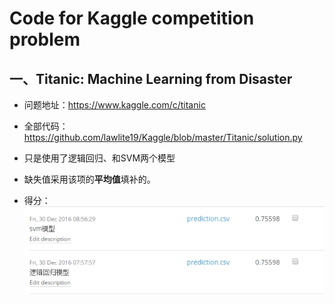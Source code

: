 Code for Kaggle competition problem
========================================

## 一、Titanic: Machine Learning from Disaster
- 问题地址：https://www.kaggle.com/c/titanic
- 全部代码：https://github.com/lawlite19/Kaggle/blob/master/Titanic/solution.py
- 只是使用了逻辑回归、和SVM两个模型
- 缺失值采用该项的**平均值**填补的。
- 得分：    
![enter description here][1]


  [1]: ./images/Titanic_01.png "Titanic_01.png"